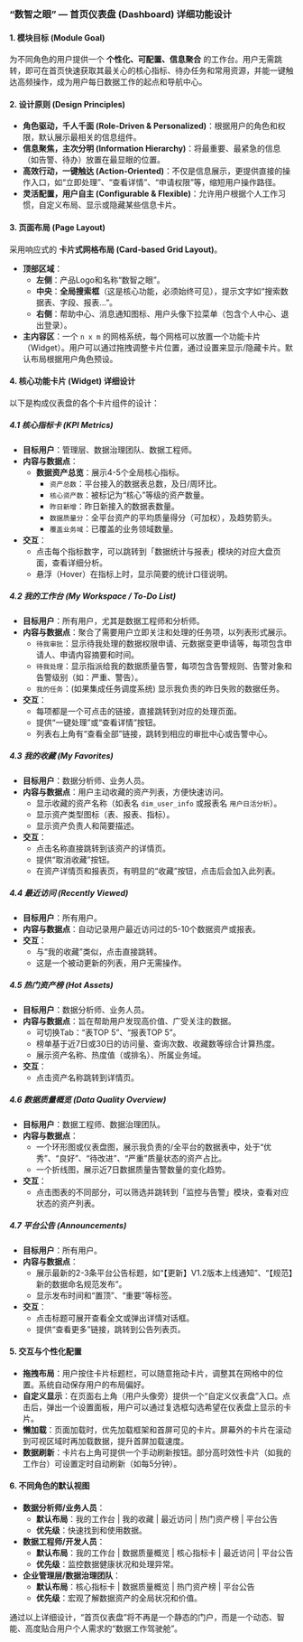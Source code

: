 
### **“数智之眼” — 首页仪表盘 (Dashboard) 详细功能设计**

#### 1. 模块目标 (Module Goal)

为不同角色的用户提供一个 **个性化、可配置、信息聚合** 的工作台。用户无需跳转，即可在首页快速获取其最关心的核心指标、待办任务和常用资源，并能一键触达高频操作，成为用户每日数据工作的起点和导航中心。

#### 2. 设计原则 (Design Principles)

*   **角色驱动，千人千面 (Role-Driven & Personalized)**：根据用户的角色和权限，默认展示最相关的信息组件。
*   **信息聚焦，主次分明 (Information Hierarchy)**：将最重要、最紧急的信息（如告警、待办）放置在最显眼的位置。
*   **高效行动，一键触达 (Action-Oriented)**：不仅是信息展示，更提供直接的操作入口，如“立即处理”、“查看详情”、“申请权限”等，缩短用户操作路径。
*   **灵活配置，用户自主 (Configurable & Flexible)**：允许用户根据个人工作习惯，自定义布局、显示或隐藏某些信息卡片。

#### 3. 页面布局 (Page Layout)

采用响应式的 **卡片式网格布局 (Card-based Grid Layout)**。

*   **顶部区域**：
    *   **左侧**：产品Logo和名称“数智之眼”。
    *   **中央**：**全局搜索框**（这是核心功能，必须始终可见），提示文字如“搜索数据表、字段、报表...”。
    *   **右侧**：帮助中心、消息通知图标、用户头像下拉菜单（包含个人中心、退出登录）。
*   **主内容区**：一个 `n x m` 的网格系统，每个网格可以放置一个功能卡片（Widget）。用户可以通过拖拽调整卡片位置，通过设置来显示/隐藏卡片。默认布局根据用户角色预设。


#### 4. 核心功能卡片 (Widget) 详细设计

以下是构成仪表盘的各个卡片组件的设计：

##### **4.1 核心指标卡 (KPI Metrics)**

*   **目标用户**：管理层、数据治理团队、数据工程师。
*   **内容与数据点**：
    *   **数据资产总览**：展示4-5个全局核心指标。
        *   `资产总数`：平台接入的数据表总数，及日/周环比。
        *   `核心资产数`：被标记为“核心”等级的资产数量。
        *   `昨日新增`：昨日新接入的数据表数量。
        *   `数据质量分`：全平台资产的平均质量得分（可加权），及趋势箭头。
        *   `覆盖业务域`：已覆盖的业务领域数量。
*   **交互**：
    *   点击每个指标数字，可以跳转到「数据统计与报表」模块的对应大盘页面，查看详细分析。
    *   悬浮（Hover）在指标上时，显示简要的统计口径说明。

##### **4.2 我的工作台 (My Workspace / To-Do List)**

*   **目标用户**：所有用户，尤其是数据工程师和分析师。
*   **内容与数据点**：聚合了需要用户立即关注和处理的任务项，以列表形式展示。
    *   `待我审批`：显示待我处理的数据权限申请、元数据变更申请等，每项包含申请人、申请内容摘要和时间。
    *   `待我处理`：显示指派给我的数据质量告警，每项包含告警规则、告警对象和告警级别（如：严重、警告）。
    *   `我的任务`：(如果集成任务调度系统) 显示我负责的昨日失败的数据任务。
*   **交互**：
    *   每项都是一个可点击的链接，直接跳转到对应的处理页面。
    *   提供“一键处理”或“查看详情”按钮。
    *   列表右上角有“查看全部”链接，跳转到相应的审批中心或告警中心。

##### **4.3 我的收藏 (My Favorites)**

*   **目标用户**：数据分析师、业务人员。
*   **内容与数据点**：用户主动收藏的资产列表，方便快速访问。
    *   显示收藏的资产名称（如表名 `dim_user_info` 或报表名 `用户日活分析`）。
    *   显示资产类型图标（表、报表、指标）。
    *   显示资产负责人和简要描述。
*   **交互**：
    *   点击名称直接跳转到该资产的详情页。
    *   提供“取消收藏”按钮。
    *   在资产详情页和报表页，有明显的“收藏”按钮，点击后会加入此列表。

##### **4.4 最近访问 (Recently Viewed)**

*   **目标用户**：所有用户。
*   **内容与数据点**：自动记录用户最近访问过的5-10个数据资产或报表。
*   **交互**：
    *   与“我的收藏”类似，点击直接跳转。
    *   这是一个被动更新的列表，用户无需操作。

##### **4.5 热门资产榜 (Hot Assets)**

*   **目标用户**：数据分析师、业务人员。
*   **内容与数据点**：旨在帮助用户发现高价值、广受关注的数据。
    *   可切换Tab：“表TOP 5”、“报表TOP 5”。
    *   榜单基于近7日或30日的访问量、查询次数、收藏数等综合计算热度。
    *   展示资产名称、热度值（或排名）、所属业务域。
*   **交互**：
    *   点击资产名称跳转到详情页。

##### **4.6 数据质量概览 (Data Quality Overview)**

*   **目标用户**：数据工程师、数据治理团队。
*   **内容与数据点**：
    *   一个环形图或仪表盘图，展示我负责的/全平台的数据表中，处于“优秀”、“良好”、“待改进”、“严重”质量状态的资产占比。
    *   一个折线图，展示近7日数据质量告警数量的变化趋势。
*   **交互**：
    *   点击图表的不同部分，可以筛选并跳转到「监控与告警」模块，查看对应状态的资产列表。

##### **4.7 平台公告 (Announcements)**

*   **目标用户**：所有用户。
*   **内容与数据点**：
    *   展示最新的2-3条平台公告标题，如“【更新】V1.2版本上线通知”、“【规范】新的数据命名规范发布”。
    *   显示发布时间和“置顶”、“重要”等标签。
*   **交互**：
    *   点击标题可展开查看全文或弹出详情对话框。
    *   提供“查看更多”链接，跳转到公告列表页。

#### 5. 交互与个性化配置

*   **拖拽布局**：用户按住卡片标题栏，可以随意拖动卡片，调整其在网格中的位置。系统自动保存用户的布局偏好。
*   **自定义显示**：在页面右上角（用户头像旁）提供一个“自定义仪表盘”入口。点击后，弹出一个设置面板，用户可以通过复选框勾选希望在仪表盘上显示的卡片。
*   **懒加载**：页面加载时，优先加载框架和首屏可见的卡片。屏幕外的卡片在滚动到可视区域时再加载数据，提升首屏加载速度。
*   **数据刷新**：卡片右上角可提供一个手动刷新按钮。部分高时效性卡片（如我的工作台）可设置定时自动刷新（如每5分钟）。

#### 6. 不同角色的默认视图

*   **数据分析师/业务人员**：
    *   **默认布局**：我的工作台 | 我的收藏 | 最近访问 | 热门资产榜 | 平台公告
    *   **优先级**：快速找到和使用数据。
*   **数据工程师/开发人员**：
    *   **默认布局**：我的工作台 | 数据质量概览 | 核心指标卡 | 最近访问 | 平台公告
    *   **优先级**：监控数据健康状况和处理异常。
*   **企业管理层/数据治理团队**：
    *   **默认布局**：核心指标卡 | 数据质量概览 | 热门资产榜 | 平台公告
    *   **优先级**：宏观了解数据资产的全局状况和价值。

通过以上详细设计，“首页仪表盘”将不再是一个静态的门户，而是一个动态、智能、高度贴合用户个人需求的“数据工作驾驶舱”。